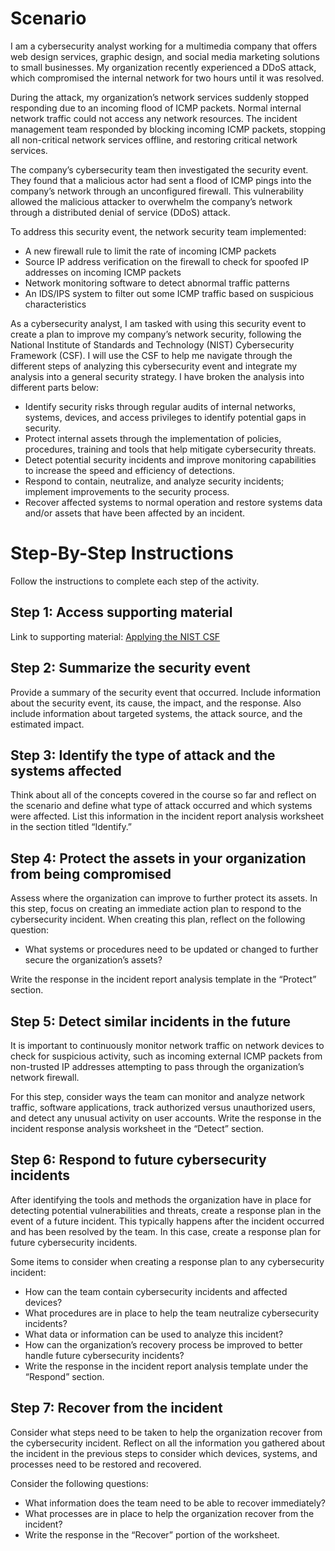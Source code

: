 # Scenario

I am a cybersecurity analyst working for a multimedia company that offers web design services, graphic design, and social media marketing solutions to small businesses. My organization recently experienced a DDoS attack, which compromised the internal network for two hours until it was resolved.

During the attack, my organization’s network services suddenly stopped responding due to an incoming flood of ICMP packets. Normal internal network traffic could not access any network resources. The incident management team responded by blocking incoming ICMP packets, stopping all non-critical network services offline, and restoring critical network services. 

The company’s cybersecurity team then investigated the security event. They found that a malicious actor had sent a flood of ICMP pings into the company’s network through an unconfigured firewall. This vulnerability allowed the malicious attacker to overwhelm the company’s network through a distributed denial of service (DDoS) attack. 

To address this security event, the network security team implemented: 
- A new firewall rule to limit the rate of incoming ICMP packets
- Source IP address verification on the firewall to check for spoofed IP addresses on incoming ICMP packets
- Network monitoring software to detect abnormal traffic patterns
- An IDS/IPS system to filter out some ICMP traffic based on suspicious characteristics

As a cybersecurity analyst, I am tasked with using this security event to create a plan to improve my company’s network security, following the National Institute of Standards and Technology (NIST) Cybersecurity Framework (CSF). I will use the CSF to help me navigate through the different steps of analyzing this cybersecurity event and integrate my analysis into a general security strategy. I have broken the analysis into different parts below:
- Identify security risks through regular audits of internal networks, systems, devices, and access privileges to identify potential gaps in security. 
- Protect internal assets through the implementation of policies, procedures, training and tools that help mitigate cybersecurity threats. 
- Detect potential security incidents and improve monitoring capabilities to increase the speed and efficiency of detections. 
- Respond to contain, neutralize, and analyze security incidents; implement improvements to the security process. 
- Recover affected systems to normal operation and restore systems data and/or assets that have been affected by an incident.

# Step-By-Step Instructions

Follow the instructions to complete each step of the activity.

## Step 1: Access supporting material

Link to supporting material: <a href="2. Controls and Compliance Checklist/Botium Toys Scope, goals, and risk assessment report.pdf">Applying the NIST CSF</a>

## Step 2: Summarize the security event

Provide a summary of the security event that occurred. Include information about the security event, its cause, the impact, and the response. Also include information about targeted systems, the attack source, and the estimated impact.

## Step 3: Identify the type of attack and the systems affected

Think about all of the concepts covered in the course so far and reflect on the scenario and define what type of attack occurred and which systems were affected. List this information in the incident report analysis worksheet in the section titled “Identify.”

## Step 4: Protect the assets in your organization from being compromised

Assess where the organization can improve to further protect its assets. In this step, focus on creating an immediate action plan to respond to the cybersecurity incident. When creating this plan, reflect on the following question:
- What systems or procedures need to be updated or changed to further secure the organization’s assets?

Write the response in the incident report analysis template in the “Protect” section.

## Step 5: Detect similar incidents in the future

It is important to continuously monitor network traffic on network devices to check for suspicious activity, such as incoming external ICMP packets from non-trusted IP addresses attempting to pass through the organization’s network firewall. 

For this step, consider ways the team can monitor and analyze network traffic, software applications, track authorized versus unauthorized users, and detect any unusual activity on user accounts. Write the response in the incident response analysis worksheet in the “Detect” section.

## Step 6: Respond to future cybersecurity incidents

After identifying the tools and methods the organization have in place for detecting potential vulnerabilities and threats, create a response plan in the event of a future incident. This typically happens after the incident occurred and has been resolved by the team. In this case, create a response plan for future cybersecurity incidents.

Some items to consider when creating a response plan to any cybersecurity incident:
- How can the team contain cybersecurity incidents and affected devices?
- What procedures are in place to help the team neutralize cybersecurity incidents?
- What data or information can be used to analyze this incident?
- How can the organization’s recovery process be improved to better handle future cybersecurity incidents?
- Write the response in the incident report analysis template under the “Respond” section.

## Step 7: Recover from the incident

Consider what steps need to be taken to help the organization recover from the cybersecurity incident. Reflect on all the information you gathered about the incident in the previous steps to consider which devices, systems, and processes need to be restored and recovered. 

Consider the following questions: 
- What information does the team need to be able to recover immediately? 
- What processes are in place to help the organization recover from the incident? 
- Write the response in the “Recover” portion of the worksheet.
